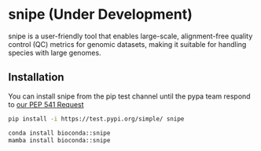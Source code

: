 # snipe (Under Development) 

snipe is a user-friendly tool that enables large-scale, alignment-free quality control (QC) metrics for genomic datasets, making it suitable for handling species with large genomes.

## Installation

You can install snipe from the pip test channel until the pypa team respond to [our PEP 541 Request](https://github.com/pypi/support/issues/4364)

```bash
pip install -i https://test.pypi.org/simple/ snipe
```

```bash
conda install bioconda::snipe
mamba install bioconda::snipe
```